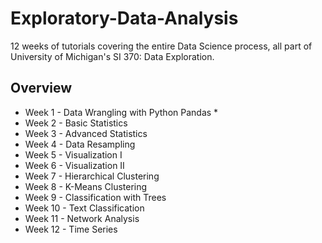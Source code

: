 # Exploratory-Data-Analysis
12 weeks of tutorials covering the entire Data Science process, all part of University of Michigan's SI 370: Data Exploration.

## Overview
* Week 1 - Data Wrangling with Python Pandas
  * 
* Week 2 - Basic Statistics
* Week 3 - Advanced Statistics
* Week 4 - Data Resampling
* Week 5 - Visualization I
* Week 6 - Visualization II
* Week 7 - Hierarchical Clustering
* Week 8 - K-Means Clustering
* Week 9 - Classification with Trees
* Week 10 - Text Classification
* Week 11 - Network Analysis
* Week 12 - Time Series
